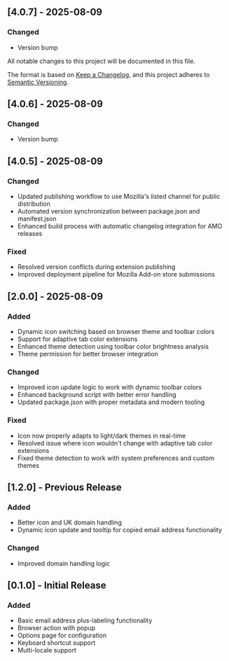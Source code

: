 ## [4.0.7] - 2025-08-09

### Changed
- Version bump

All notable changes to this project will be documented in this file.

The format is based on [Keep a Changelog](https://keepachangelog.com/en/1.0.0/),
and this project adheres to [Semantic Versioning](https://semver.org/spec/v2.0.0.html).

## [4.0.6] - 2025-08-09

### Changed
- Version bump

## [4.0.5] - 2025-08-09

### Changed
- Updated publishing workflow to use Mozilla's listed channel for public distribution
- Automated version synchronization between package.json and manifest.json
- Enhanced build process with automatic changelog integration for AMO releases

### Fixed
- Resolved version conflicts during extension publishing
- Improved deployment pipeline for Mozilla Add-on store submissions

## [2.0.0] - 2025-08-09

### Added
- Dynamic icon switching based on browser theme and toolbar colors
- Support for adaptive tab color extensions
- Enhanced theme detection using toolbar color brightness analysis
- Theme permission for better browser integration

### Changed
- Improved icon update logic to work with dynamic toolbar colors
- Enhanced background script with better error handling
- Updated package.json with proper metadata and modern tooling

### Fixed
- Icon now properly adapts to light/dark themes in real-time
- Resolved issue where icon wouldn't change with adaptive tab color extensions
- Fixed theme detection to work with system preferences and custom themes

## [1.2.0] - Previous Release

### Added
- Better icon and UK domain handling
- Dynamic icon update and tooltip for copied email address functionality

### Changed
- Improved domain handling logic

## [0.1.0] - Initial Release

### Added
- Basic email address plus-labeling functionality
- Browser action with popup
- Options page for configuration
- Keyboard shortcut support
- Multi-locale support